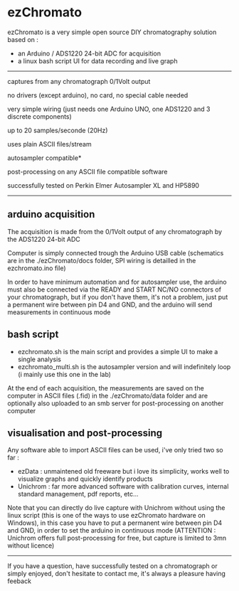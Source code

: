 # ezChromato

ezChromato is a very simple open source DIY chromatography solution based on :

- an Arduino / ADS1220 24-bit ADC for acquisition
- a linux bash script UI for data recording and live graph

---

captures from any chromatograph 0/1Volt output

no drivers (except arduino), no card, no special cable needed

very simple wiring (just needs one Arduino UNO, one ADS1220 and 3 discrete components)

up to 20 samples/seconde (20Hz)

uses plain ASCII files/stream

autosampler compatible*

post-processing on any ASCII file compatible software

successfully tested on Perkin Elmer Autosampler XL and HP5890

---

## arduino acquisition

The acquisition is made from the 0/1Volt output of any chromatograph by the ADS1220 24-bit ADC

Computer is simply connected trough the Arduino USB cable (schematics are in the ./ezChromato/docs folder, SPI wiring is detailled in the ezchromato.ino file)

In order to have minimum automation and for autosampler use, the arduino must also be connected via the READY and START NC/NO connectors of your chromatograph, but if you don't have them, it's not a problem, just put a permanent wire between pin D4 and GND, and the arduino will send measurements in continuous mode

## bash script

- ezchromato.sh is the main script and provides a simple UI to make a single analysis
- ezchromato_multi.sh is the autosampler version and will indefinitely loop (i mainly use this one in the lab)

At the end of each acquisition, the measurements are saved on the computer in ASCII files (.fid) in the ./ezChromato/data folder and are optionally also uploaded to an smb server for post-processing on another computer

## visualisation and post-processing

Any software able to import ASCII files can be used, i've only tried two so far :
 
- ezData : unmaintened old freeware but i love its simplicity, works well to visualize graphs and quickly identify products
- Unichrom : far more advanced software with calibration curves, internal standard management, pdf reports, etc...

Note that you can directly do live capture with Unichrom without using the linux script (this is one of the ways to use ezChromato hardware on Windows), in this case you have to put a permanent wire between pin D4 and GND, in order to set the arduino in continuous mode (ATTENTION : Unichrom offers full post-processing for free, but capture is limited to 3mn without licence)

---

If you have a question, have successfully tested on a chromatograph or simply enjoyed, don't hesitate to contact me, it's always a pleasure having feeback
